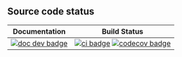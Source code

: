 <script id="MathJax-script" async src="https://cdn.jsdelivr.net/npm/mathjax@3/es5/tex-mml-chtml.js"></script>

## Source code status

| **Documentation** | **Build Status** |
|:-----------------:|:----------------:|
| [![doc dev badge]][doc dev link] | [![ci badge]][ci link] [![codecov badge]][codecov link] |

[doc dev badge]: https://img.shields.io/badge/docs-dev-blue.svg
[doc dev link]: https://foldfelis.github.io/NeuralOperators.jl//dev

[ci badge]: https://github.com/foldfelis/NeuralOperators.jl/actions/workflows/CI.yml/badge.svg
[ci link]: https://github.com/foldfelis/NeuralOperators.jl/actions/workflows/CI.yml
[codecov badge]: https://codecov.io/gh/foldfelis/NeuralOperators.jl/branch/master/graph/badge.svg?token=JQH3MP1Y9R
[codecov link]: https://codecov.io/gh/foldfelis/NeuralOperators.jl
